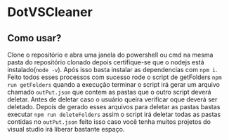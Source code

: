 # DotVSCleaner

## Como usar?
Clone o repositório e abra uma janela do powershell ou cmd na mesma pasta do repositório clonado depois certifique-se que o nodejs está instalado(`node -v`).
Após isso basta instalar as dependencias com `npm i`. Feito todos esses processos com sucesso rode o script de getFolders `npm run getFolders` quando a execução terminar o script irá gerar um arquivo chamado `outPut.json` que contem as pastas que o outro script deverá deletar. Antes de deletar caso o usuário queira verificar oque deverá ser deletado. Depois de gerado esses arquivos para deletar as pastas bastas executar `npm run deleteFolders` assim o script irá deletar todas as pastas contidas no `outPut.json` feito isso caso você tenha muitos projetos do visual studio irá liberar bastante espaço.
